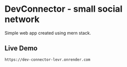 # DevConnector - small social network
Simple web app created using mern stack.

## Live Demo
`
https://dev-connector-levr.onrender.com
`
